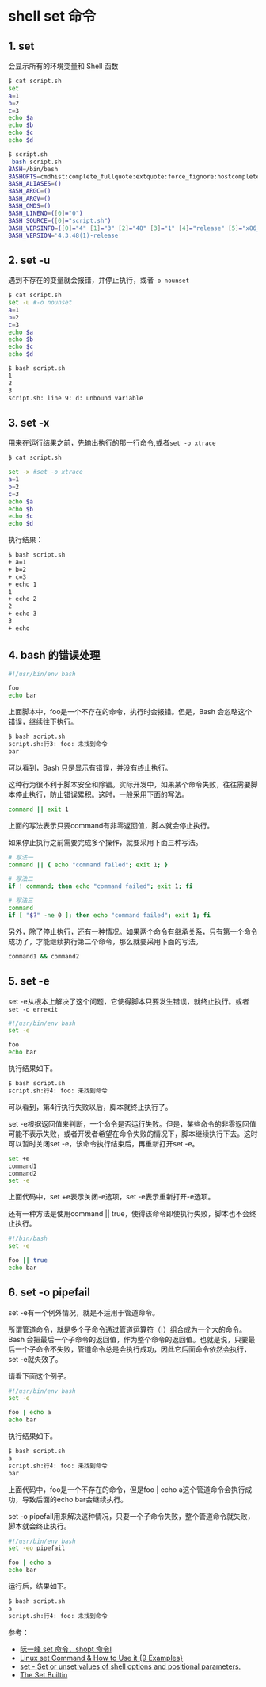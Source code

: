# shell set 命令

## 1. set 
会显示所有的环境变量和 Shell 函数

```bash
$ cat script.sh
set 
a=1
b=2
c=3
echo $a
echo $b
echo $c
echo $d
```

```bash
$ script.sh
 bash script.sh 
BASH=/bin/bash
BASHOPTS=cmdhist:complete_fullquote:extquote:force_fignore:hostcomplete:interactive_comments:progcomp:promptvars:sourcepath
BASH_ALIASES=()
BASH_ARGC=()
BASH_ARGV=()
BASH_CMDS=()
BASH_LINENO=([0]="0")
BASH_SOURCE=([0]="script.sh")
BASH_VERSINFO=([0]="4" [1]="3" [2]="48" [3]="1" [4]="release" [5]="x86_64-pc-linux-gnu")
BASH_VERSION='4.3.48(1)-release'
```
## 2. set -u
遇到不存在的变量就会报错，并停止执行，或者`-o nounset`

```bash
$ cat script.sh
set -u #-o nounset
a=1
b=2
c=3
echo $a
echo $b
echo $c
echo $d
```

```bash
$ bash script.sh
1
2
3
script.sh: line 9: d: unbound variable
```
## 3. set -x
用来在运行结果之前，先输出执行的那一行命令,或者`set -o xtrace`

```bash
$ cat script.sh 

set -x #set -o xtrace
a=1
b=2
c=3
echo $a
echo $b
echo $c
echo $d
```
执行结果：

```bash
$ bash script.sh
+ a=1
+ b=2
+ c=3
+ echo 1
1
+ echo 2
2
+ echo 3
3
+ echo
```
## 4. bash 的错误处理

```bash
#!/usr/bin/env bash

foo
echo bar
```

上面脚本中，foo是一个不存在的命令，执行时会报错。但是，Bash 会忽略这个错误，继续往下执行。


```bash
$ bash script.sh
script.sh:行3: foo: 未找到命令
bar
```

可以看到，Bash 只是显示有错误，并没有终止执行。

这种行为很不利于脚本安全和除错。实际开发中，如果某个命令失败，往往需要脚本停止执行，防止错误累积。这时，一般采用下面的写法。


```bash
command || exit 1
```

上面的写法表示只要command有非零返回值，脚本就会停止执行。

如果停止执行之前需要完成多个操作，就要采用下面三种写法。


```bash
# 写法一
command || { echo "command failed"; exit 1; }

# 写法二
if ! command; then echo "command failed"; exit 1; fi

# 写法三
command
if [ "$?" -ne 0 ]; then echo "command failed"; exit 1; fi
```

另外，除了停止执行，还有一种情况。如果两个命令有继承关系，只有第一个命令成功了，才能继续执行第二个命令，那么就要采用下面的写法。


```bash
command1 && command2
```
## 5. set -e
set -e从根本上解决了这个问题，它使得脚本只要发生错误，就终止执行。或者`set -o errexit`


```bash
#!/usr/bin/env bash
set -e

foo
echo bar
```

执行结果如下。


```bash
$ bash script.sh
script.sh:行4: foo: 未找到命令
```

可以看到，第4行执行失败以后，脚本就终止执行了。

set -e根据返回值来判断，一个命令是否运行失败。但是，某些命令的非零返回值可能不表示失败，或者开发者希望在命令失败的情况下，脚本继续执行下去。这时可以暂时关闭set -e，该命令执行结束后，再重新打开set -e。


```bash
set +e
command1
command2
set -e
```

上面代码中，set +e表示关闭-e选项，set -e表示重新打开-e选项。

还有一种方法是使用command || true，使得该命令即使执行失败，脚本也不会终止执行。


```bash
#!/bin/bash
set -e

foo || true
echo bar
```
## 6. set -o pipefail
set -e有一个例外情况，就是不适用于管道命令。

所谓管道命令，就是多个子命令通过管道运算符（|）组合成为一个大的命令。Bash 会把最后一个子命令的返回值，作为整个命令的返回值。也就是说，只要最后一个子命令不失败，管道命令总是会执行成功，因此它后面命令依然会执行，set -e就失效了。

请看下面这个例子。


```bash
#!/usr/bin/env bash
set -e

foo | echo a
echo bar
```

执行结果如下。


```bash
$ bash script.sh
a
script.sh:行4: foo: 未找到命令
bar
```

上面代码中，foo是一个不存在的命令，但是foo | echo a这个管道命令会执行成功，导致后面的echo bar会继续执行。

set -o pipefail用来解决这种情况，只要一个子命令失败，整个管道命令就失败，脚本就会终止执行。


```bash
#!/usr/bin/env bash
set -eo pipefail

foo | echo a
echo bar
```

运行后，结果如下。


```bash
$ bash script.sh
a
script.sh:行4: foo: 未找到命令
```

参考：

 - [阮一峰 set 命令，shopt 命令l](https://wangdoc.com/bash/set.html)
 - [Linux set Command & How to Use it {9 Examples}](https://phoenixnap.com/kb/linux-set)
 - [set - Set or unset values of shell options and positional parameters.](https://linuxcommand.org/lc3_man_pages/seth.html)
 -  [The Set Builtin](https://www.gnu.org/software/bash/manual/html_node/The-Set-Builtin.html)
